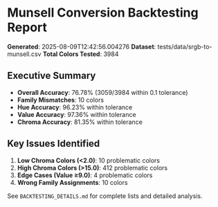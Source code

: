 # Munsell Conversion Backtesting Report

**Generated**: 2025-08-09T12:42:56.004276
**Dataset**: tests/data/srgb-to-munsell.csv
**Total Colors Tested**: 3984

## Executive Summary

- **Overall Accuracy**: 76.78% (3059/3984 within 0.1 tolerance)
- **Family Mismatches**: 10 colors
- **Hue Accuracy**: 96.23% within tolerance
- **Value Accuracy**: 97.36% within tolerance
- **Chroma Accuracy**: 81.35% within tolerance

## Key Issues Identified

1. **Low Chroma Colors (<2.0)**: 10 problematic colors
2. **High Chroma Colors (>15.0)**: 412 problematic colors
3. **Edge Cases (Value ≥9.0)**: 4 problematic colors
4. **Wrong Family Assignments**: 10 colors

See `BACKTESTING_DETAILS.md` for complete lists and detailed analysis.
